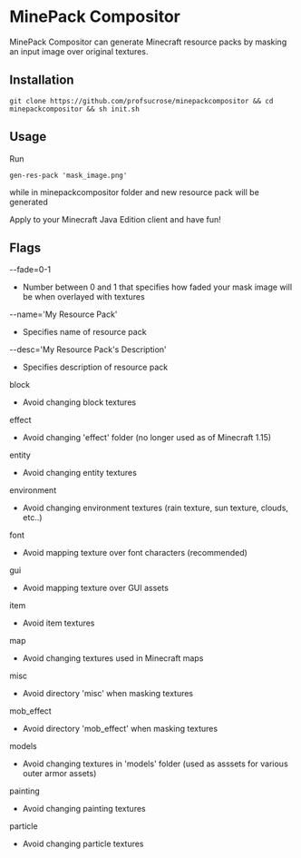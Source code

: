 # MinePack Compositor

MinePack Compositor can generate Minecraft resource packs by masking an input image over original textures.

## Installation
```
git clone https://github.com/profsucrose/minepackcompositor && cd minepackcompositor && sh init.sh
```

## Usage
Run
```
gen-res-pack 'mask_image.png' 
```
while in minepackcompositor folder and new resource pack will be generated

Apply to your Minecraft Java Edition client and have fun!

## Flags
--fade=0-1 
  * Number between 0 and 1 that specifies how faded your mask image will be when overlayed with textures

--name='My Resource Pack'
  * Specifies name of resource pack

--desc='My Resource Pack's Description'
  * Specifies description of resource pack

block
  * Avoid changing block textures

effect
  * Avoid changing 'effect' folder (no longer used as of Minecraft 1.15)
  
entity
  * Avoid changing entity textures
  
environment
  * Avoid changing environment textures (rain texture, sun texture, clouds, etc..)
  
font
  * Avoid mapping texture over font characters (recommended)
  
gui
  * Avoid mapping texture over GUI assets
  
item
  * Avoid item textures
  
map
  * Avoid changing textures used in Minecraft maps
  
misc
  * Avoid directory 'misc' when masking textures
  
mob_effect
  * Avoid directory 'mob_effect' when masking textures
  
models
  * Avoid changing textures in 'models' folder (used as asssets for various outer armor assets)
  
painting
  * Avoid changing painting textures
  
particle
  * Avoid changing particle textures

  
